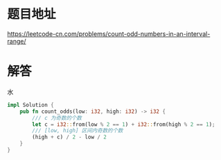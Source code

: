 # 题目地址

<https://leetcode-cn.com/problems/count-odd-numbers-in-an-interval-range/>

# 解答

水

```Rust
impl Solution {
    pub fn count_odds(low: i32, high: i32) -> i32 {
        /// c 为奇数的个数
        let c = i32::from(low % 2 == 1) + i32::from(high % 2 == 1);
        /// [low, high] 区间内奇数的个数
        (high + c) / 2 - low / 2
    }
}
```
